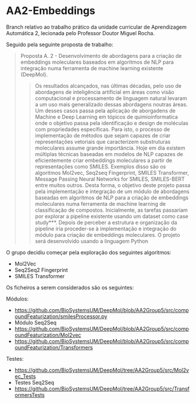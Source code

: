 # AA2-Embeddings

Branch relativo ao trabalho prático da unidade curricular de Aprendizagem Automática 2, lecionada pelo Professor Doutor Miguel Rocha.

Seguido pela seguinte proposta de trabalho:

>Proposta A. 2 - Desenvolvimento de abordagens para a criação de embeddings moleculares baseados em algoritmos de NLP para integração numa ferramenta de machine learning existente (DeepMol).
>
>>Os resultados alcançados, nas últimas décadas, pelo uso de abordagens de inteligência artificial em áreas como visão computacional e processamento de linguagem natural levaram a um uso mais generalizado dessas abordagens noutras áreas. Um desses casos passa pela aplicação de aborgadens de Machine e Deep Learning em tópicos de quimioinformatica onde o objetivo passa pela identificação e design de moléculas com propriedades específicas. Para isto, o processo de implementação de métodos que sejam capazes de criar representações vetoriais que caracterizem substruturas moleculares assume grande importância. Hoje em dia existem múltiplas técnicas baseadas em modelos de NLP capazes de eficientemente criar embeddings moleculares a partir de representações como SMILES. Exemplos disso são os algoritmos Mol2vec, Seq2seq Fingerprint, SMILES Transformer, Message Passing Neural Networks for SMILES, SMILES-BERT entre muitos outros. Desta forma, o objetivo deste projeto passa pela implementação e integração de um módulo de abordagens baseadas em algoritmos de NLP para a criação de embeddings moleculares numa ferramenta de machine learning de classificação de compostos. Inicialmente, as tarefas passariam por explorar a pipeline existente usando um dataset como case study***. Depois de perceber a estrutura e organização da pipeline iria proceder-se à implementação e integração do módulo para criação de embeddings moleculares. O projeto será desenvolvido usando a linguagem Python

O grupo decidiu começar pela exploração dos seguintes algoritmos:

- Mol2Vec
- Seq2Seq2 Fingerprint
- SMILES Transformer

Os ficheiros a serem considerados são os seguintes: 

Módulos:

- https://github.com/BioSystemsUM/DeepMol/blob/AA2Group5/src/compoundFeaturization/smilesProcessor.py
- Módulo Seq2Seq
- https://github.com/BioSystemsUM/DeepMol/blob/AA2Group5/src/compoundFeaturization/Mol2vec
- https://github.com/BioSystemsUM/DeepMol/blob/AA2Group5/src/compoundFeaturization/Transformers

Testes:

- https://github.com/BioSystemsUM/DeepMol/tree/AA2Group5/src/Mol2vec_Tests
- Testes Seq2Seq
- https://github.com/BioSystemsUM/DeepMol/tree/AA2Group5/src/TransformersTests
